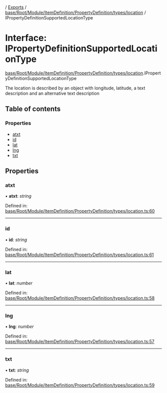 [](../README.md) / [Exports](../modules.md) / [base/Root/Module/ItemDefinition/PropertyDefinition/types/location](../modules/base_root_module_itemdefinition_propertydefinition_types_location.md) / IPropertyDefinitionSupportedLocationType

# Interface: IPropertyDefinitionSupportedLocationType

[base/Root/Module/ItemDefinition/PropertyDefinition/types/location](../modules/base_root_module_itemdefinition_propertydefinition_types_location.md).IPropertyDefinitionSupportedLocationType

The location is described by an object with longitude, latitude,
a text description and an alternative text description

## Table of contents

### Properties

- [atxt](base_root_module_itemdefinition_propertydefinition_types_location.ipropertydefinitionsupportedlocationtype.md#atxt)
- [id](base_root_module_itemdefinition_propertydefinition_types_location.ipropertydefinitionsupportedlocationtype.md#id)
- [lat](base_root_module_itemdefinition_propertydefinition_types_location.ipropertydefinitionsupportedlocationtype.md#lat)
- [lng](base_root_module_itemdefinition_propertydefinition_types_location.ipropertydefinitionsupportedlocationtype.md#lng)
- [txt](base_root_module_itemdefinition_propertydefinition_types_location.ipropertydefinitionsupportedlocationtype.md#txt)

## Properties

### atxt

• **atxt**: *string*

Defined in: [base/Root/Module/ItemDefinition/PropertyDefinition/types/location.ts:60](https://github.com/onzag/itemize/blob/0e9b128c/base/Root/Module/ItemDefinition/PropertyDefinition/types/location.ts#L60)

___

### id

• **id**: *string*

Defined in: [base/Root/Module/ItemDefinition/PropertyDefinition/types/location.ts:61](https://github.com/onzag/itemize/blob/0e9b128c/base/Root/Module/ItemDefinition/PropertyDefinition/types/location.ts#L61)

___

### lat

• **lat**: *number*

Defined in: [base/Root/Module/ItemDefinition/PropertyDefinition/types/location.ts:58](https://github.com/onzag/itemize/blob/0e9b128c/base/Root/Module/ItemDefinition/PropertyDefinition/types/location.ts#L58)

___

### lng

• **lng**: *number*

Defined in: [base/Root/Module/ItemDefinition/PropertyDefinition/types/location.ts:57](https://github.com/onzag/itemize/blob/0e9b128c/base/Root/Module/ItemDefinition/PropertyDefinition/types/location.ts#L57)

___

### txt

• **txt**: *string*

Defined in: [base/Root/Module/ItemDefinition/PropertyDefinition/types/location.ts:59](https://github.com/onzag/itemize/blob/0e9b128c/base/Root/Module/ItemDefinition/PropertyDefinition/types/location.ts#L59)
